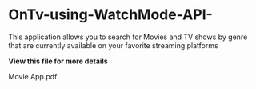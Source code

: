 # OnTv-using-WatchMode-API-

This application allows you to search for Movies and TV shows by genre that are currently available on your favorite streaming platforms 

**View this file for more details**

Movie App.pdf
